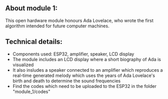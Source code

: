 ## About module 1:
This open hardware module honours Ada Lovelace, who wrote the first algorithm intended for future computer machines. 
## Technical details:
- Components used: ESP32, amplifier, speaker, LCD display
- The module includes an LCD display where a short biography of Ada is visualized
- It also insludes a speaker connected to an amplifier which reproduces a real-time generated melody which uses the years of Ada Lovelace's birth and death to determine the sound frequencies
- Find the codes which need to be uploaded to the ESP32 in the folder "module_1/codes"
